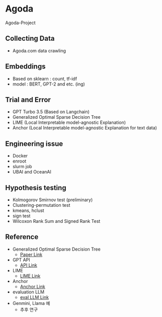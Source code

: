# Agoda
Agoda-Project

## Collecting Data
- Agoda.com data crawling

## Embeddings
- Based on sklearn : count, tf-idf
- model : BERT, GPT-2 and etc. (ing)

## Trial and Error
- GPT Turbo 3.5 (Based on Langchain)
- Generalized Optimal Sparse Decision Tree
- LIME (Local Interpretable model-agnostic Explanation)
- Anchor (Local Interpretable model-agnostic Explanation for text data)

## Engineering issue
- Docker
- enroot
- slurm job
- UBAI and OceanAI


## Hypothesis testing
 - Kolmogorov Smirnov test (preliminary)
 - Clustering-permutation test
  - kmeans, hclust
 - sign test
 - Wilcoxon Rank Sum and Signed Rank Test
   
## Reference

- Generalized Optimal Sparse Decision Tree
  - [Paper Link](https://arxiv.org/abs/2112.00798)
- GPT API
  - [API Link](https://platform.openai.com/docs/guides/text-generation)
- LIME
  - [LIME Link](https://github.com/marcotcr/lime)
- Anchor
  - [Anchor Link](https://proceedings.mlr.press/v130/mardaoui21a.html)
- evaluation LLM
  - [eval LLM Link](https://arxiv.org/abs/2406.09714)
- Genmini, Llama 예
  - 추후 연구
